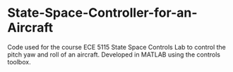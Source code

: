 # State-Space-Controller-for-an-Aircraft
Code used for the course ECE 5115 State Space Controls Lab to control the pitch yaw and roll of an aircraft. Developed in MATLAB using the controls toolbox.

